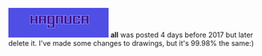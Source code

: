 ![](guardian-of-the-flame-pixel-art-38.gif)
**all** was posted 4 days before 2017 but later delete it.
I've made some changes to drawings, but it's 99.98% the same:)